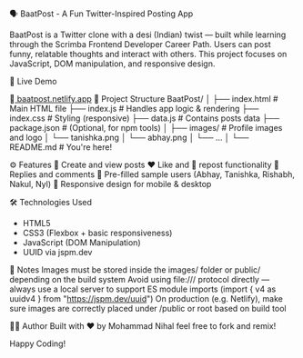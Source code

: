 🗣️ BaatPost - A Fun Twitter-Inspired Posting App

BaatPost is a Twitter clone with a desi (Indian) twist — built while learning through the Scrimba Frontend Developer Career Path. Users can post funny, relatable thoughts and interact with others. This project focuses on JavaScript, DOM manipulation, and responsive design.

🚀 Live Demo

🔗[ baatpost.netlify.app](https://baatpost.netlify.app/)
📁 Project Structure
BaatPost/
│
├── index.html            # Main HTML file
├── index.js              # Handles app logic & rendering
├── index.css             # Styling (responsive)
├── data.js               # Contains posts data
├── package.json          # (Optional, for npm tools)
│
├── images/               # Profile images and logo
│   └── tanishka.png
│   └── abhay.png
│   └── ...
│
└── README.md             # You're here!

⚙️ Features
📝 Create and view posts
❤️ Like and 🔁 repost functionality
💬 Replies and comments
🤖 Pre-filled sample users (Abhay, Tanishka, Rishabh, Nakul, Nyl)
📱 Responsive design for mobile & desktop

🛠️ Technologies Used
* HTML5
* CSS3 (Flexbox + basic responsiveness)
* JavaScript (DOM Manipulation)
* UUID via jspm.dev

🧹 Notes
Images must be stored inside the images/ folder or public/ depending on the build system
Avoid using file:/// protocol directly — always use a local server to support ES module imports (import { v4 as uuidv4 } from "https://jspm.dev/uuid")
On production (e.g. Netlify), make sure images are correctly placed under /public or root based on build tool

🙋‍♂️ Author
Built with ❤️ by Mohammad Nihal
feel free to fork and remix!

Happy Coding!
